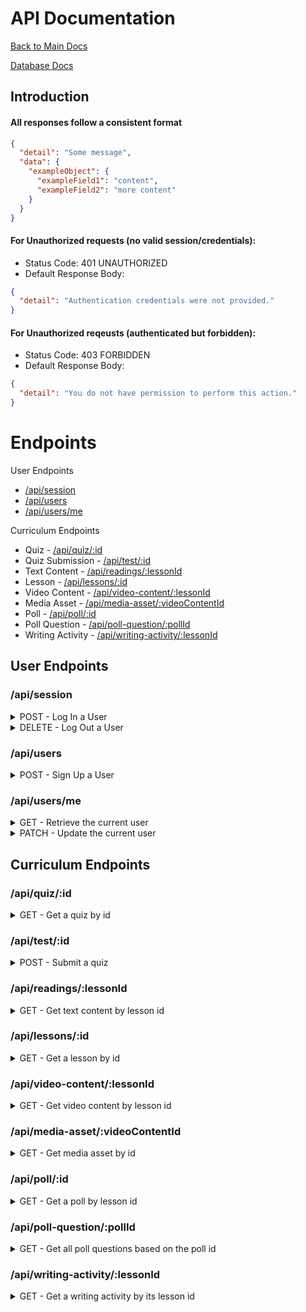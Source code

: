# API Documentation

[Back to Main Docs](../README.md)

[Database Docs](./database-diagram.md)

## Introduction

#### All responses follow a consistent format

```json
{
  "detail": "Some message",
  "data": {
    "exampleObject": {
      "exampleField1": "content",
      "exampleField2": "more content"
    }
  }
}
```

#### For **Unauthorized** requests (no valid session/credentials):

- Status Code: 401 UNAUTHORIZED
- Default Response Body:

```json
{
  "detail": "Authentication credentials were not provided."
}
```

#### For **Unauthorized** reqeusts (authenticated but forbidden):

- Status Code: 403 FORBIDDEN
- Default Response Body:

```json
{
  "detail": "You do not have permission to perform this action."
}
```

# Endpoints

User Endpoints

- [/api/session](#apisession)
- [/api/users](#apiusers)
- [/api/users/me](#apiusersme)

Curriculum Endpoints

- Quiz - [/api/quiz/:id](#apiquizid)
- Quiz Submission - [/api/test/:id](#apitestid)
- Text Content - [/api/readings/:lessonId](#apireadingslessonid)
- Lesson - [/api/lessons/:id](#apilessonsid)
- Video Content - [/api/video-content/:lessonId](#apivideo-contentlessonid)
- Media Asset - [/api/media-asset/:videoContentId](#apimedia-assetvideocontentid)
- Poll - [/api/poll/:id](#apipollid)
- Poll Question - [/api/poll-question/:pollId](#apipoll-questionpollid)
- Writing Activity - [/api/writing-activity/:lessonId](#apiwriting-activitylessonid)

## User Endpoints

### /api/session

<details>
<summary>POST - Log In a User</summary>
Logs in a current user with valid credentials and returns the current user's
information.

- Require Authentication: false
- Request

  - Method `POST`
  - URL: /api/session
  - Headers:
    - Content-Type: application/json
  - Body:

    ```json
    {
      "credential": "js01ca28",
      "password": "secret password"
    }
    ```

- Successful Response

  - Status Code: 200
  - Headers:
    - Content-Type: application/json
  - Body:

    ```json
    {
      "detail": "successfully logged in the user",
      "data": {
        "user": {
          "id": 1,
          "username": "js01ca28",
          "display_name": "John Smith",
          "facility_id": "94805897432092394720",
          "profile_picture": "cdn://user/1?height=100&width=100",
          "consent": false
        }
      }
    }
    ```

- Error Response: Invalid credentials

  - Status Code: 401
  - Headers:
    - Content-Type: application/json
  - Body:

    ```json
    {
      "message": "Invalid credentials"
    }
    ```

- Error response: Body validation errors

  - Status Code: 400
  - Headers:
    - Content-Type: application/json
  - Body:

        ```json
        {
          "message": "Bad Request", // (or "Validation error" if generated by Sequelize),
          "errors": {
            "credential": "Email or username is required",
            "password": "Password is required"
          }
        }
        ```

    </details>

<details>
<summary>DELETE - Log Out a User</summary>
Returns the information about the current user that is logged in.

- Require Authentication: true
- Request

  - Method: DELETE
  - URL: /api/session
  - Body: none

- Successful Response when there is a logged in user

  - Status Code: 200
  - Headers:
    - Content-Type: application/json
  - Body:

        ```json
        {
          "detail":"Logout successful",
          "data": {}
        }
        ```

    </details>

### /api/users

<details>
<summary>POST - Sign Up a User</summary>
Creates a new user, logs them in as the current user, and returns the current
user's information.

- Require Authentication: false
- Request

  - Method `POST`
  - URL: /api/users
  - Headers:
    - Content-Type: application/json
  - Body:

    ```json
    {
      "firstName": "John",
      "lastName": "Smith",
      "email": "john.smith@gmail.com",
      "username": "JohnSmith",
      "password": "secret password",
      "passwordConfirm": "secret password"
    }
    ```

- Successful Response

  - Status Code: 200
  - Headers:
    - Content-Type: application/json
  - Body:

    ```json
    {
      "detail": "successful user creation completed",
      "data": {
        "user": {
          "id": 1,
          "firstName": "John",
          "lastName": "Smith",
          "email": "john.smith@gmail.com",
          "username": "JohnSmith"
        }
      }
    }
    ```

- Error response: User already exists with the specified email

  - Status Code: 500
  - Headers:
    - Content-Type: application/json
  - Body:

    ```json
    {
      "message": "User already exists",
      "errors": {
        "email": "User with that email already exists"
      }
    }
    ```

- Error response: User already exists with the specified username

  - Status Code: 500
  - Headers:
    - Content-Type: application/json
  - Body:

    ```json
    {
      "message": "User already exists",
      "errors": {
        "username": "User with that username already exists"
      }
    }
    ```

- Error response: Body validation errors

  - Status Code: 400
  - Headers:
    - Content-Type: application/json
  - Body:

    ```json
    {
      "message": "Bad Request", // (or "Validation error" if generated by Sequelize),
      "errors": {
        "email": "Invalid email",
        "username": "Username is required",
        "firstName": "First Name is required",
        "lastName": "Last Name is required"
      }
    }
    ```

    </details>

### /api/users/me

<details>
<summary>GET - Retrieve the current user</summary>
Confirms the current user is logged in, and returns user info.

- Require Authentication: true
- Request

  - Method `GET`
  - URL: /api/users/me
  - Headers:
    - Content-Type: application/json
  - Body: None

- Successful Response

  - Status Code: 200
  - Headers:
    - Content-Type: application/json
  - Body:

    ```json
    {
      "detail": "",
      "data": {
        "user": {
          "id": 1,
          "username": "js01ca28",
          "display_name": "John Smith",
          "facility_id": "94805897432092394720",
          "profile_picture": "cdn://user/1?height=100&width=100",
          "consent": false
        }
      }
    }
    ```

    </details>

<details>
<summary>PATCH - Update the current user</summary>
Updates the current user's info, or does not change it, depending on the content.

- Require Authentication: true
- Request

  - Method `PATCH`
  - URL: /api/users/me
  - Headers:
    - Content-Type: application/json
  - Body:

    ```json
    {
      "display_name": "Jane Smith",
      "profile_picture": "https://example.png",
      "consent": false
    }
    ```

- Successful Response

  - Status Code: 200
  - Headers:
    - Content-Type: application/json
  - Body:

    ```json
    {
      "detail": "",
      "data": {
        "user": {
          "id": 1,
          "username": "js01ca28",
          "display_name": "Jane Smith",
          "facility_id": "94805897432092394720",
          "profile_picture": "https://example.png",
          "consent": false
        }
      }
    }
    ```

    </details>

## Curriculum Endpoints

### /api/quiz/:id

<details>
<summary>GET - Get a quiz by id</summary>
Retrieves a quiz by its ID.

- Request

  - Method `GET`
  - URL: /api/quiz/:id
  - Body: None

- Response

  - Status Code: 200
  - Headers:
    - Content-Type: application/json
  - Body:

    ```json
    {
      "detail": " successfully retrieved a quiz by its id",
      "data": {
        "id": "12345",
        "title": "Random Quiz Title",
        "lesson_id": "67890",
        "instructions": "Complete all questions within 10 minutes.",
        "passing_score": 80,
        "feedback": "Great job! Keep practicing."
      }
    }
    ```

    </details>

### /api/test/:id

<details>
<summary>POST - Submit a quiz</summary>
submits results of quiz along with its data

- Require Authentication: true
- Request

  - Method `POST`
  - URL: /api/test/:id
  - Body:

    ```json
    {
      "userId": 1,
      "testId": 1,
      "answers": {
        "1": "a",
        "2": "b"
      },
      "timeStarted": "12:00",
      "timeFinished": "13:30",
      "totalTimeTaken": "1h 30m",
      "moreDataWeWant": "more data here"
    }
    ```

- Successful Response

  - Status Code: 200
  - Headers:
  - Content-Type: application/json
  - Body:

    ```json
    {
      "detail": " successfully submitted a quiz and recieved its results",
      "data": {
        "testId": 1,
        "userId": 1,
        "score": 70,
        "totalTimeTaken": "1h"
      }
    }
    ```

    </details>

### /api/readings/:lessonId

<details>
<summary>GET - Get text content by lesson id</summary>
Returns all the readings

- Require Authentication: true
- Request

  - Method `GET`
  - URL: /api/readings/:lessonId
  - Body: none

- Successful Response

  - Status Code: 200
  - Headers:
    - Content-Type: application/json
  - Body:

    ```json
    {
      "detail": " successfully retrieved text content by its lesson id",
      "data": {
        "Readings": [
          {
            "id": 1,
            "lessonId": 9495793,
            "title": "first reading",
            "order": 1,
            "content": "Lorem ipsum ...",
            "readingPt2": "Lorem ipsum ...",
            "CreatedAt": "2025-02-24 09:40:06.183551",
            "UpdatedAt": "2025-02-24 09:40:06.183551"
          }
        ]
      }
    }
    ```

- Error response: Couldn't find a reading with the specified id

  - Status Code: 404
  - Headers:
    - Content-Type: application/json
  - Body:

    ```json
    {
      "message": "text content couldn't be found with this id"
    }
    ```

    </details>

### /api/lessons/:id

<details>
<summary>GET - Get a lesson by id</summary>
Retrieves a lesson by its ID.

- Request

  - Method `GET`
  - URL: /api/lessons/:id
  - Body: None

- Response
  - Status Code: 200
  - Headers:
    - Content-Type: application/json
  - Body:
    ```json
    {
      "detail": "successfully retrieved a lesson by its id",
      "data": {
        "id": "1",
        "title": "college 101",
        "description": "helps you with college basics",
        "objectives": [
          "Understand college system",
          "learn what kind of colleges there are"
        ],
        "created_at": "2024-02-01T12:00:00Z",
        "updated_at": "2024-02-15T08:30:00Z"
      }
    }
    ```
    </details>

### /api/video-content/:lessonId

<details>
<summary>GET - Get video content by lesson id</summary>
Retrieves video content by its lesson Id.

- Request

  - Method `GET`
  - URL: /api/video-content/:lessonId
  - Body: None

- Response
  - Status Code: 200
  - Headers:
    - Content-Type: application/json
  - Body:
    ```json
    {
      "detail": " successfully retrieved video content by its lesson id",
      "data": {
        "id": "20",
        "lesson_id": "1",
        "title": "Introduction Video",
        "order": 2,
        "description": "An introductory video on programming concepts.",
        "video_metadata": { "duration": "5 minutes", "resolution": "1080p" },
        "created_at": "2024-02-02T14:30:00Z",
        "updated_at": "2024-02-15T09:15:00Z"
      }
    }
    ```
    </details>

### /api/media-asset/:videoContentId

<details>
<summary>GET - Get media asset by id</summary>
Retrieves a media asset by its videocontent id.

- Request

  - Method `GET`
  - URL: /api/media-asset/:videoContentId
  - Body: None

- Response
  - Status Code: 200
  - Headers:
    - Content-Type: application/json
  - Body:
    ```json
    {
      "detail": "",
      "data": {
        "id": "30",
        "video_content_id": "20",
        "file_path": "https://example.com/video.mp4",
        "asset_type": "video",
        "metadata": { "codec": "H.264", "bitrate": "3Mbps" },
        "content_type": "video/mp4",
        "file_size": 52428800,
        "created_at": "2024-02-02T15:00:00Z"
      }
    }
    ```
    </details>

### /api/poll/:id

<details>
<summary>GET - Get a poll by lesson id</summary>
Retrieves a poll by its lesson id.

- Request

  - Method `GET`
  - URL: /api/poll/:id
  - Body: None

- Response
  - Status Code: 200
  - Headers:
    - Content-Type: application/json
  - Body:
    ```json
    {
      "detail": "successfully retireved poll by its lesson id",
      "data": {
        "id": "40",
        "lesson_id": "1",
        "title": "what is your plan for college",
        "order": 3,
        "instructions": "pick your preferred option",
        "configuration": { "allow_multiple": false },
        "created_at": "2024-02-02T16:00:00Z",
        "updated_at": "2024-02-15T10:00:00Z"
      }
    }
    ```
    </details>

### /api/poll-question/:pollId

<details>
<summary>GET - Get all poll questions based on the poll id</summary>
get all poll questions based on the poll id

- Request

  - Method `GET`
  - URL: /api/poll-question/:pollId
  - Body: None

- Response
  - Status Code: 200
  - Headers:
    - Content-Type: application/json
  - Body:
    ```json
    {
      "detail":"successfully retrieved poll question by its poll id",
      "data": {
        "id":1,
        "poll_id":93549349,
        "questionText": "what is your favorite thing about college?",
        "options": {"option1": "some options here"},
        "allow_multiple": False,
        "order":1,
        "created_at": "2024-02-02T16:00:00Z",
        "updated_at": "2024-02-15T10:00:00Z"
      },
    }
    ```
    </details>

### /api/writing-activity/:lessonId

<details>
<summary>GET - Get a writing activity by its lesson id</summary>
Retrieves a writing activity by its lesson id.

- Request

  - Method `GET`
  - URL: /api/writing-activity/:lessonId
  - Body: None

- Response
  - Status Code: 200
  - Headers:
    - Content-Type: application/json
  - Body:
    ```json
    {
      "detail": " successfully retrieved writing activity by lesson id",
      "data": {
        "id": "50",
        "lesson_id": "1",
        "title": "Write a Short Paragraph about what you learned",
        "order": 4,
        "instructions": "Write your favorite part of what you've read or watched.",
        "prompts": ["take your time", "be honest when answering"],
        "created_at": "2024-02-02T17:00:00Z",
        "updated_at": "2024-02-15T11:00:00Z"
      }
    }
    ```
    </details>
